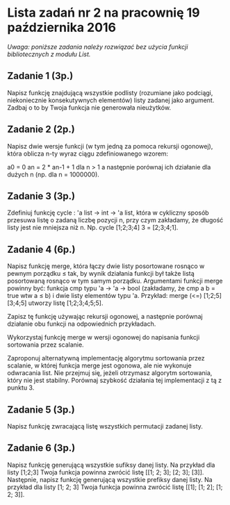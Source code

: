 # Lista zadań nr 2 na pracownię 19 października 2016

_Uwaga: poniższe zadania należy rozwiązać bez użycia funkcji bibliotecznych z modułu List._

## Zadanie 1 (3p.)

Napisz funkcję znajdującą wszystkie podlisty (rozumiane jako podciągi, niekoniecznie konsekutywnych elementów) listy zadanej jako argument. Zadbaj o to by Twoja funkcja nie generowała nieużytków.

## Zadanie 2 (2p.)

Napisz dwie wersje funkcji (w tym jedną za pomoca rekursji ogonowej), która oblicza n-ty wyraz ciągu zdefiniowanego wzorem:

a0 = 0
an = 2 * an-1 + 1 dla n > 1
a następnie porównaj ich działanie dla dużych n (np. dla n = 1000000).

## Zadanie 3 (3p.)

 Zdefiniuj funkcję cycle : 'a list -> int -> 'a list, która w cykliczny sposób przesuwa listę o zadaną liczbę pozycji n, przy czym zakładamy, że długość listy jest nie mniejsza niż n. Np. cycle [1;2;3;4] 3 = [2;3;4;1].


## Zadanie 4 (6p.)

Napisz funkcję merge, która łączy dwie listy posortowane rosnąco w pewnym porządku ≤ tak, by wynik działania funkcji był także listą posortowaną rosnąco w tym samym porządku. Argumentami funkcji merge powinny być: funkcja cmp typu 'a -> 'a -> bool (zakładamy, że cmp a b = true wtw a ≤ b) i dwie listy elementów typu 'a. Przykład: merge (<=) [1;2;5] [3;4;5] utworzy listę [1;2;3;4;5;5].

Zapisz tę funkcję używając rekursji ogonowej, a następnie porównaj działanie obu funkcji na odpowiednich przykładach.

Wykorzystaj funkcję merge w wersji ogonowej do napisania funkcji sortowania przez scalanie.

Zaproponuj alternatywną implementację algorytmu sortowania przez scalanie, w której funkcja merge jest ogonowa, ale nie wykonuje odwracania list. Nie przejmuj się, jeżeli otrzymasz algorytm sortowania, który nie jest stabilny. Porównaj szybkość działania tej implementacji z tą z punktu 3.

## Zadanie 5 (3p.)

Napisz funkcję zwracającą listę wszystkich permutacji zadanej listy.

## Zadanie 6 (3p.)

Napisz funkcję generującą wszystkie sufiksy danej listy. Na przykład dla listy [1;2;3] Twoja funkcja powinna zwrócić listę [[1; 2; 3]; [2; 3]; [3]]. Następnie, napisz funkcję generującą wszystkie prefiksy danej listy. Na przykład dla listy [1; 2; 3] Twoja funkcja powinna zwrócić listę [[1]; [1; 2]; [1; 2; 3]].
